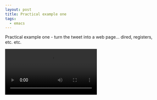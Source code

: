 ```yaml
---
layout: post
title: Practical example one
tags:
  - emacs
---
```


Practical example one - turn the tweet into a web page... dired, registers, etc. etc.

<video controls autoplay>
  <source src="/public/videos/761461404385685504.mp4" type="video/mp4">
    Sorry your browser does not support the video tag, maybe time to upgrade?
</video>
